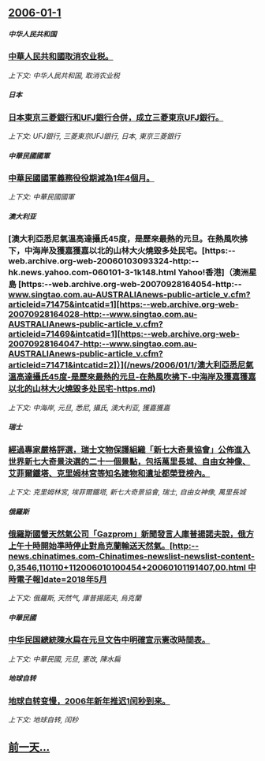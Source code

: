 ## [2006-01-1](/news/2006/01/1/index.md)

##### 中华人民共和国
### [ 中華人民共和國取消农业税。](/news/2006/01/1/中華人民共和國取消农业税.md)
_上下文: 中华人民共和国, 取消农业税_

##### 日本
### [ 日本東京三菱銀行和UFJ銀行合併，成立三菱東京UFJ銀行。](/news/2006/01/1/日本東京三菱銀行和UFJ銀行合併-成立三菱東京UFJ銀行.md)
_上下文: UFJ銀行, 三菱東京UFJ銀行, 日本, 東京三菱銀行_

##### 中華民國國軍
### [ 中華民國國軍義務役役期減為1年4個月。](/news/2006/01/1/中華民國國軍義務役役期減為1年4個月.md)
_上下文: 中華民國國軍_

##### 澳大利亚
### [澳大利亞悉尼氣溫高達攝氏45度，是歷來最熱的元旦。在熱風吹拂下，中海岸及獲嘉獲嘉以北的山林大火燒毀多处民宅。[https:--web.archive.org-web-20060103093324-http:--hk.news.yahoo.com-060101-3-1k148.html Yahoo!香港]（澳洲星島 [https:--web.archive.org-web-20070928164054-http:--www.singtao.com.au-AUSTRALIAnews-public-article_v.cfm?articleid=71475&intcatid=1][https:--web.archive.org-web-20070928164028-http:--www.singtao.com.au-AUSTRALIAnews-public-article_v.cfm?articleid=71469&intcatid=1][https:--web.archive.org-web-20070928164047-http:--www.singtao.com.au-AUSTRALIAnews-public-article_v.cfm?articleid=71471&intcatid=2]）](/news/2006/01/1/澳大利亞悉尼氣溫高達攝氏45度-是歷來最熱的元旦-在熱風吹拂下-中海岸及獲嘉獲嘉以北的山林大火燒毀多处民宅-https.md)
_上下文: 中海岸, 元旦, 悉尼, 攝氏, 澳大利亚, 獲嘉獲嘉_

##### 瑞士
### [經過專家嚴格評選，瑞士文物保護組織「新七大奇景協會」公佈進入世界新七大奇景決選的二十一個景點，包括萬里長城、自由女神像、艾菲爾鐵塔、克里姆林宮等知名建物和遺址都榮登榜內。](/news/2006/01/1/經過專家嚴格評選-瑞士文物保護組織-新七大奇景協會-公佈進入世界新七大奇景決選的二十一個景點-包括萬里長城-自由女神像.md)
_上下文: 克里姆林宮, 埃菲爾鐵塔, 新七大奇景協會, 瑞士, 自由女神像, 萬里長城_

##### 俄羅斯
### [俄羅斯國營天然氣公司「Gazprom」新聞發言人庫普揚諾夫說，俄方上午十時開始準時停止對烏克蘭輸送天然氣。[http:--news.chinatimes.com-Chinatimes-newslist-newslist-content-0,3546,110110+112006010100454+20060101191407,00.html 中時電子報]date=2018年5月 ](/news/2006/01/1/俄羅斯國營天然氣公司-Gazprom-新聞發言人庫普揚諾夫說-俄方上午十時開始準時停止對烏克蘭輸送天然氣-http.md)
_上下文: 俄羅斯, 天然气, 庫普揚諾夫, 烏克蘭_

##### 中華民國
### [中华民国總統陳水扁在元旦文告中明確宣示憲改時間表。](/news/2006/01/1/中华民国總統陳水扁在元旦文告中明確宣示憲改時間表.md)
_上下文: 中華民國, 元旦, 憲改, 陳水扁_

##### 地球自转
### [地球自转变慢，2006年新年推迟1闰秒到来。](/news/2006/01/1/地球自转变慢-2006年新年推迟1闰秒到来.md)
_上下文: 地球自转, 闰秒_

## [前一天...](/news/2005/12/27/index.md)

